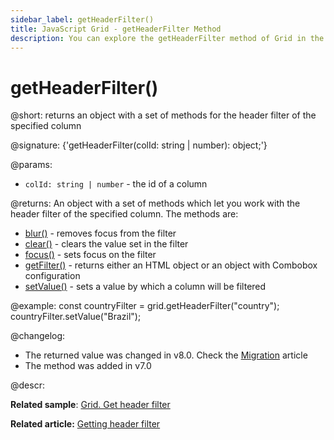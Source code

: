 ```yaml
---
sidebar_label: getHeaderFilter()
title: JavaScript Grid - getHeaderFilter Method 
description: You can explore the getHeaderFilter method of Grid in the documentation of the DHTMLX JavaScript UI library. Browse developer guides and API reference, try out code examples and live demos, and download a free 30-day evaluation version of DHTMLX Suite.
---
```


# getHeaderFilter()

@short: returns an object with a set of methods for the header filter of the specified column

@signature: {'getHeaderFilter(colId: string | number): object;'}

@params:
- `colId: string | number` - the id of a column

@returns:
An object with a set of methods which let you work with the header filter of the specified column. The methods are:

- [blur()](grid/api/headerfilter/blur_method.md) - removes focus from the filter
- [clear()](grid/api/headerfilter/clear_method.md) - clears the value set in the filter
- [focus()](grid/api/headerfilter/focus_method.md) - sets focus on the filter
- [getFilter()](grid/api/headerfilter/getfilter_method.md) - returns either an HTML object or an object with Combobox configuration
- [setValue()](grid/api/headerfilter/setvalue_method.md) - sets a value by which a column will be filtered

@example:
const countryFilter = grid.getHeaderFilter("country");
countryFilter.setValue("Brazil");

@changelog:
- The returned value was changed in v8.0. Check the [Migration](migration.md#73---80) article
- The method was added in v7.0

@descr:

**Related sample**: [Grid. Get header filter](https://snippet.dhtmlx.com/n8srjle3)

**Related article:** [Getting header filter](grid/usage.md#getting-header-filter)
